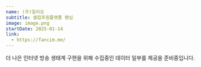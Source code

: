 ```yaml
---
name: (주)일리오
subtitle: 셀럽후원플랫폼 팬심
image: image.png
startDate: 2025-01-14
link:
  - https://fancim.me/
---
```


더 나은 인터넷 방송 생태계 구현을 위해 수집중인 데이터 일부를 제공을 준비중입니다.